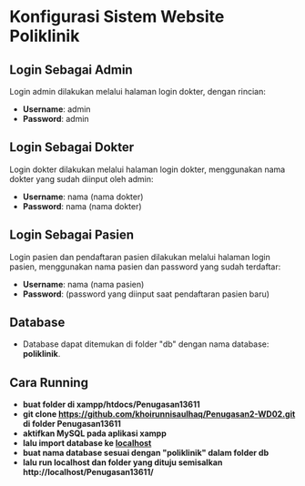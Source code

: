 # Konfigurasi Sistem Website Poliklinik

## Login Sebagai Admin
Login admin dilakukan melalui halaman login dokter, dengan rincian:
- **Username**: admin
- **Password**: admin

## Login Sebagai Dokter
Login dokter dilakukan melalui halaman login dokter, menggunakan nama dokter yang sudah diinput oleh admin:
- **Username**: nama (nama dokter)
- **Password**: nama (nama dokter)

## Login Sebagai Pasien
Login pasien dan pendaftaran pasien dilakukan melalui halaman login pasien, menggunakan nama pasien dan password yang sudah terdaftar:
- **Username**: nama (nama pasien)
- **Password**: (password yang diinput saat pendaftaran pasien baru)

## Database
- Database dapat ditemukan di folder "db" dengan nama database: **poliklinik**.

## Cara Running
- **buat folder di xampp/htdocs/Penugasan13611**
- **git clone https://github.com/khoirunnisaulhaq/Penugasan2-WD02.git di folder Penugasan13611**
- **aktifkan MySQL pada aplikasi xampp**
- **lalu import database ke [localhost](http://localhost/phpmyadmin)**
- **buat nama database sesuai dengan "poliklinik" dalam folder db**
- **lalu run localhost dan folder yang dituju semisalkan http://localhost/Penugasan13611/**
